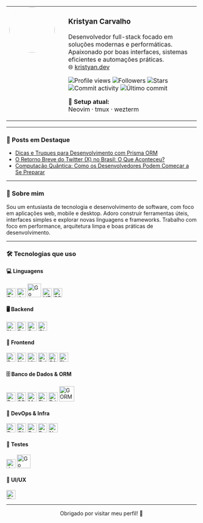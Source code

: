 <table align="center" width="100%">
  <tr>
    <td width="140" valign="top">
      <img src="https://avatars.githubusercontent.com/u/60079075?s=400&u=656f7f57b1895930124a13614d46180be1d3dc92&v=4" width="120" style="border-radius: 50%" />
    </td>
    <td valign="top">
      <h3>Kristyan Carvalho</h3>
      <p>
        Desenvolvedor full-stack focado em soluções modernas e performáticas.<br/>
        Apaixonado por boas interfaces, sistemas eficientes e automações práticas.<br/>
        🌐 <a href="https://kristyan.dev">kristyan.dev</a>
      </p>
      <p>
        <img src="https://komarev.com/ghpvc/?username=kristyancarvalho&color=b600ff&style=flat" alt="Profile views"/>
        <img src="https://img.shields.io/github/followers/kristyancarvalho?label=Seguidores&style=flat&color=b600ff" alt="Followers"/>
        <img src="https://img.shields.io/github/stars/kristyancarvalho?label=Stars&style=flat&color=c536ff" alt="Stars"/>
        <img src="https://img.shields.io/github/commit-activity/m/kristyancarvalho/kristyancarvalho?label=Atividade+mensal&color=8e2be2&style=flat" alt="Commit activity"/>
        <img src="https://img.shields.io/github/last-commit/kristyancarvalho/kristyancarvalho?label=%C3%9Altimo+commit&color=8e44ad&style=flat" alt="Último commit"/>
      </p>
      <p>
        🧰 <b>Setup atual:</b><br/>
        Neovim · tmux · wezterm
      </p>
    </td>
  </tr>
</table>

---

### 📝 Posts em Destaque

<!-- BLOG-POST-LIST:START -->
- [Dicas e Truques para Desenvolvimento com Prisma ORM](https://kristyan.dev/post/bAKM84m7j0bIMK7cVVs6)  
- [O Retorno Breve do Twitter (X) no Brasil: O Que Aconteceu?](https://kristyan.dev/post/CindnaLftnGFJRdKHg9j)  
- [Computação Quântica: Como os Desenvolvedores Podem Começar a Se Preparar](https://kristyan.dev/post/XgkK5PQotKrb6GC4B9GZ)  
<!-- BLOG-POST-LIST:END -->

---

### 🧠 Sobre mim

Sou um entusiasta de tecnologia e desenvolvimento de software, com foco em aplicações web, mobile e desktop. Adoro construir ferramentas úteis, interfaces simples e explorar novas linguagens e frameworks. Trabalho com foco em performance, arquitetura limpa e boas práticas de desenvolvimento.

---

### 🛠️ Tecnologias que uso

#### 💻 Linguagens
<p align="left">
  <img src="https://cdn.jsdelivr.net/gh/devicons/devicon/icons/typescript/typescript-original.svg" alt="TypeScript" width="24"/>
  <img src="https://cdn.jsdelivr.net/gh/devicons/devicon/icons/javascript/javascript-original.svg" alt="JavaScript" width="24"/>
  <img src="https://upload.wikimedia.org/wikipedia/commons/0/05/Go_Logo_Blue.svg" alt="Go" width="36"/>
  <img src="https://cdn.jsdelivr.net/gh/devicons/devicon/icons/html5/html5-original.svg" alt="HTML5" width="24"/>
  <img src="https://cdn.jsdelivr.net/gh/devicons/devicon/icons/css3/css3-original.svg" alt="CSS3" width="24"/>
</p>

#### 🖥️ Backend
<p align="left">
  <img src="https://cdn.jsdelivr.net/gh/devicons/devicon/icons/nodejs/nodejs-original-wordmark.svg" alt="Node.js" width="24"/>
  <img src="https://www.mementotech.in/assets/images/icons/express.png" alt="Express.js" width="24"/>
  <img src="https://cdn.jsdelivr.net/gh/devicons/devicon/icons/fastify/fastify-original.svg" alt="Fastify" width="24"/>
  <img src="https://gin-gonic.com/_astro/gin.D6H2T_2v_ZD2G7l.webp" alt="Gin" width="24"/>
</p>

#### 🎨 Frontend
<p align="left">
  <img src="https://cdn.jsdelivr.net/gh/devicons/devicon/icons/react/react-original.svg" alt="React" width="24"/>
  <img src="https://peaks.fr/wp-content/uploads/2024/10/nextjs-icon-dark-background-1-1.png" alt="Next.js" width="24"/>
  <img src="https://cdn.jsdelivr.net/gh/devicons/devicon/icons/vitejs/vitejs-original.svg" alt="Vite" width="24"/>
  <img src="https://cdn.jsdelivr.net/gh/devicons/devicon/icons/tailwindcss/tailwindcss-original.svg" alt="TailwindCSS" width="24"/>
  <img src="https://cdn.jsdelivr.net/gh/devicons/devicon/icons/sass/sass-original.svg" alt="SASS" width="24"/>
  <img src="https://cdn.jsdelivr.net/gh/devicons/devicon/icons/electron/electron-original.svg" alt="Electron" width="24"/>
</p>

#### 🗄️ Banco de Dados & ORM
<p align="left">
  <img src="https://cdn.jsdelivr.net/gh/devicons/devicon/icons/postgresql/postgresql-original-wordmark.svg" alt="PostgreSQL" width="24"/>
  <img src="https://cdn.jsdelivr.net/gh/devicons/devicon/icons/sqlite/sqlite-original-wordmark.svg" alt="SQLite" width="24"/>
  <img src="https://cdn.jsdelivr.net/gh/devicons/devicon/icons/mongodb/mongodb-original-wordmark.svg" alt="MongoDB" width="24"/>
  <img src="https://cdn.jsdelivr.net/gh/devicons/devicon/icons/firebase/firebase-plain-wordmark.svg" alt="Firebase" width="24"/>
  <img src="https://cdn.jsdelivr.net/gh/devicons/devicon/icons/prisma/prisma-original.svg" alt="Prisma" width="24"/>
  <img src="https://miro.medium.com/v2/resize:fit:1200/1*XBvxUxqycRC8B8KGCuzJVw.png" alt="GORM" width="40"/>
</p>

#### 🚀 DevOps & Infra
<p align="left">
  <img src="https://cdn.jsdelivr.net/gh/devicons/devicon/icons/docker/docker-original-wordmark.svg" alt="Docker" width="24"/>
  <img src="https://cdn.jsdelivr.net/gh/devicons/devicon/icons/git/git-original-wordmark.svg" alt="Git" width="24"/>
  <img src="https://www.vectorlogo.zone/logos/getpostman/getpostman-icon.svg" alt="Postman" width="24"/>
  <img src="https://pm2.keymetrics.io/assets/pm2-logo-1.png" alt="PM2" width="24"/>
  <img src="https://cdn.jsdelivr.net/gh/devicons/devicon/icons/nginx/nginx-original.svg" alt="Nginx" width="24"/>
</p>

#### 🧪 Testes
<p align="left">
  <img src="https://cdn.jsdelivr.net/gh/devicons/devicon/icons/jest/jest-plain.svg" alt="Jest" width="24"/>
  <img src="https://upload.wikimedia.org/wikipedia/commons/0/05/Go_Logo_Blue.svg" alt="Go" width="36"/>
</p>

#### 🎨 UI/UX
<p align="left">
  <img src="https://www.vectorlogo.zone/logos/figma/figma-icon.svg" alt="Figma" width="24"/>
</p>

---

<p align="center">Obrigado por visitar meu perfil! 🚀</p>
